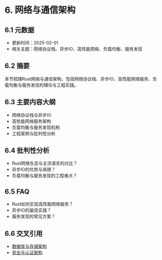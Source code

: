 # 6. 网络与通信架构

## 6.1 元数据

- 更新时间：2025-02-01
- 相关主题：网络协议栈、异步IO、高性能网络、负载均衡、服务发现

## 6.2 摘要

本节梳理Rust网络与通信架构，包括网络协议栈、异步IO、高性能网络服务、负载均衡与服务发现的理论与工程实践。

## 6.3 主要内容大纲

- 网络协议栈与异步IO
- 高性能网络服务架构
- 负载均衡与服务发现机制
- 工程案例与批判性分析

## 6.4 批判性分析

- Rust网络生态与主流语言的对比？
- 异步IO的优势与局限？
- 负载均衡与服务发现的工程难点？

## 6.5 FAQ

- Rust如何实现高性能网络服务？
- 异步IO的最佳实践？
- 服务发现的常见方案？

## 6.6 交叉引用

- [数据库与存储架构](./05_database_storage.md)
- [安全与认证架构](./07_security_auth.md)
